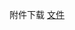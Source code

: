 附件下载 <a href="https://roarctf.4hou.com/files/3XMkLUE8fBBLorhrFwACAZTa6pTKbzHfRqV5HXC1cwKTyubecbA9s8nZUd1YUxaDeX4jvjxTtWjGms8r5wvNGcZXtnaiuYUvxjhG5vMWRyRHPdkNxff7su3j2cB2XSXvpfY5zXdR2D3TZXVNRnPU1wPW7ABv4jEoUcEeKTcDLgERLzfKXN?token=25PUqDj7X8CmSgDRNQqFmLo9T3SyvPccjLcxwQSC7qjC3GFCWUQPQUwyA7xuXuBoC7kz2A5rP4x7MKcZ63t3j867gpR2DNQMghdaMnQxRLzyYYzwjDM36F3r92HPj2goM1nfgpP5o5DQHh1q7vKXxQNWPECAzVbmc8Mfs4wfjViT8B">文件</a>